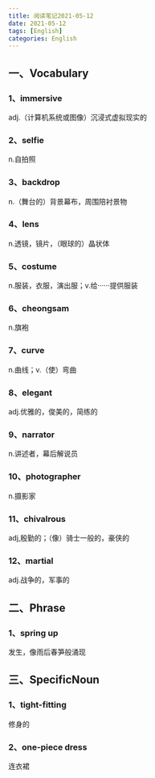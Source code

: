 ```yaml
---
title: 阅读笔记2021-05-12
date: 2021-05-12
tags: [English]
categories: English
---
```


## 一、Vocabulary

### 1、immersive

adj.（计算机系统或图像）沉浸式虚拟现实的

### 2、selfie

n.自拍照

### 3、backdrop

n.（舞台的）背景幕布，周围陪衬景物

### 4、lens

n.透镜，镜片，（眼球的）晶状体

### 5、costume

n.服装，衣服，演出服；v.给······提供服装

### 6、cheongsam

n.旗袍

### 7、curve

n.曲线；v.（使）弯曲

### 8、elegant

adj.优雅的，俊美的，简练的

### 9、narrator

n.讲述者，幕后解说员

### 10、photographer

n.摄影家

### 11、chivalrous

adj,殷勤的；（像）骑士一般的，豪侠的

### 12、martial

adj.战争的，军事的



## 二、Phrase

### 1、spring up

发生，像雨后春笋般涌现



## 三、SpecificNoun

### 1、tight-fitting

修身的

### 2、one-piece dress

连衣裙